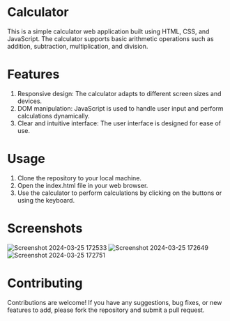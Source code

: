 # Calculator
This is a simple calculator web application built using HTML, CSS, and JavaScript. The calculator supports basic arithmetic operations such as addition, subtraction, multiplication, and division.

# Features
1. Responsive design: The calculator adapts to different screen sizes and devices.
2. DOM manipulation: JavaScript is used to handle user input and perform calculations dynamically.
3. Clear and intuitive interface: The user interface is designed for ease of use.
   
# Usage 
1. Clone the repository to your local machine.
2. Open the index.html file in your web browser.
3. Use the calculator to perform calculations by clicking on the buttons or using the keyboard.

# Screenshots
![Screenshot 2024-03-25 172533](https://github.com/saptarshi1211mondal/Calculator/assets/70250497/56d16c5c-19b3-4037-a12b-b146716fc609)
![Screenshot 2024-03-25 172649](https://github.com/saptarshi1211mondal/Calculator/assets/70250497/004d6183-76f3-41fb-9be5-4b0d23732aeb)
![Screenshot 2024-03-25 172751](https://github.com/saptarshi1211mondal/Calculator/assets/70250497/2d34ab09-2cc4-48e4-b83d-157174bb9662)



# Contributing
Contributions are welcome! If you have any suggestions, bug fixes, or new features to add, please fork the repository and submit a pull request.

